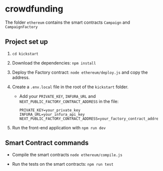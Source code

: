 # crowdfunding
The folder `ethereum` contains the smart contracts `Campaign` and `CampaignFactory`

## Project set up
1. `cd kickstart`

2. Download the dependencies: `npm install`

3. Deploy the Factory contract: `node ethereum/deploy.js` and copy the address. 

4. Create a `.env.local` file in the root of the `kickstart` folder. 
    - Add your `PRIVATE_KEY`, `INFURA_URL` and `NEXT_PUBLIC_FACTORY_CONTRACT_ADDRESS` in the file:
        ```
        PRIVATE_KEY=your_private_key
        INFURA_URL=your_infura_api_key
        NEXT_PUBLIC_FACTORY_CONTRACT_ADDRESS=your_factory_contract_address
        ```
5. Run the front-end application with `npm run dev`

## Smart Contract commands
-  Compile the smart contracts `node ethereum/compile.js`

-  Run the tests on the smart contracts: `npm run test`

